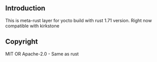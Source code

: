## Introduction

This is meta-rust layer for yocto build with rust 1.71 version. Right now compatible with kirkstone

## Copyright

MIT OR Apache-2.0 - Same as rust

